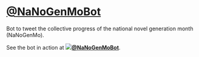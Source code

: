 # [@NaNoGenMoBot](https://twitter.com/NaNoGenMoBot)

Bot to tweet the collective progress of the national novel generation month (NaNoGenMo).

See the bot in action at **[![](https://abs.twimg.com/favicons/favicon.ico)@NaNoGenMoBot](https://twitter.com/NaNoGenMoBot)**.
